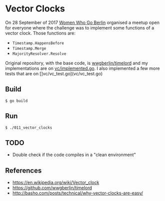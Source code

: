 Vector Clocks
=============

On 28 September of 2017
[Women Who Go Berlin](https://www.meetup.com/Women-Who-Go-Berlin/events/242953531/)
organised a meetup open for everyone where the challenge was to implement some 
functions of a vector clock. Those functions are:
* ``Timestamp.HappensBefore``
* ``Timestamp.Merge``
* ``MajorityResolver.Resolve``

Original repository, with the base code, is [wwgberlin/timelord](https://github.com/wwgberlin/timelord) and my implementations are on [vc/implemented.go](vc/implemented.go). I also implemented a few more tests that are on []vc/vc_test.go](vc/vc_test.go)

Build
-----

```
$ go build
```

Run
---

```
$ ./011_vector_clocks
```

TODO
----
* Double check if the code compiles in a "clean environment"

References
----------
* https://en.wikipedia.org/wiki/Vector_clock
* https://github.com/wwgberlin/timelord
* http://basho.com/posts/technical/why-vector-clocks-are-easy/
